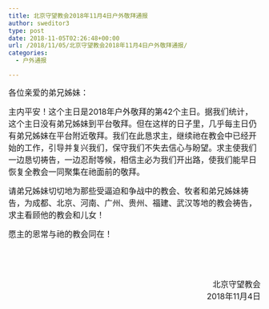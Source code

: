 ```yaml
---
title: 北京守望教会2018年11月4日户外敬拜通报
author: sweditor3
type: post
date: 2018-11-05T02:26:48+00:00
url: /2018/11/05/北京守望教会2018年11月4日户外敬拜通报/
categories:
  - 户外通报

---
```

<span style="font-size: 12pt;">各位亲爱的弟兄姊妹：</span>

<span style="font-size: 12pt;">主内平安！这个主日是2018年户外敬拜的第42个主日。据我们统计，这个主日没有弟兄姊妹到平台敬拜。但在这样的日子里，几乎每主日仍有弟兄姊妹在平台附近敬拜。我们在此恳求主，继续祂在教会中已经开始的工作，引导并复兴我们，保守我们不失去信心与盼望。求主使我们一边恳切祷告，一边忍耐等候，相信主必为我们开出路，使我们能早日恢复全教会一同聚集在祂面前的敬拜。</span>

<span style="font-size: 12pt;">请弟兄姊妹切切地为那些受逼迫和争战中的教会、牧者和弟兄姊妹祷告，为成都、北京、河南、广州、贵州、福建、武汉等地的教会祷告，求主看顾他的教会和儿女！</span>

<span style="font-size: 12pt;">愿主的恩常与祂的教会同在！</span>

&nbsp;

&nbsp;

<p style="text-align: right;">
  <span style="font-size: 12pt;">北京守望教会</span><br /> <span style="font-size: 12pt;">2018年11月4日</span>
</p>
